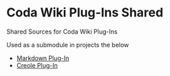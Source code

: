 Coda Wiki Plug-Ins Shared
=======================

Shared Sources for Coda Wiki Plug-Ins

Used as a submodule in projects the below

* [Markdown Plug-In][markdown]
* [Creole Plug-In][creole]


[markdown]: http://ngs.github.com/markdown-codaplugin/
[creole]:   http://ngs.github.com/creole-codaplugin/
